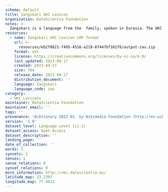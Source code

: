 ```yaml
---
schema: default
title: Zangskari UKC Lexicon
organization: DataScientia Foundation
notes: >-
  Zangskari is a language from the  family, spoken in Eurasia. The UKC Lexicon of Zangskari is represented as a lexico-semantic network. It consists of words, word senses, synsets, as well as sense-level and synset-level relationships.
resources:
  - name: Zangskari UKC Lexicon LMF format
    url: >-
      resources/eb2f0821-f495-4516-a218-87447bf162f6/output-zau.zip
    format: xml
    license: https://creativecommons.org/licenses/by-nc-sa/4.0/
    last_updated: 2023-04-17
    created: 2023-04-17
    size: 784
    release_date: 2023-04-17
    distribution_document: ''
    language: Zangskari
    language_code: zau
category:
  - UKC Lexicons
maintainer: DataScientia Foundation
maintainer_email: ''
tags: ''
provenance: 'Wiktionary 2022.01. by Wikimedia Foundation (http://en.wiktionary.org); Princeton WordNet 2.1 by Princeton University (https://wordnet.princeton.edu)'
version: '1.0'
dataset_level: Language Level (L1-2)
dataset_access: Open Access
dataset_description: ''
landing_page: ''
date_of_collection: ''
words: 1
synsets: 1
senses: 1
sense_relations: 0
synset_relations: 0
more_information: http://ukc.datascientia.eu/
latitude_map: 33.2397
longitude_map: 77.4013
---
```

